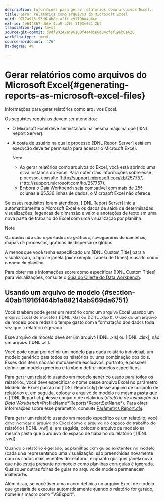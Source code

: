 ```yaml
---
description: Informações para gerar relatórios como arquivos Excel.
title: Gerar relatórios como arquivos do Microsoft Excel
uuid: 0717a916-93d6-4b8e-a2ff-e9179ba4a66e
exl-id: 4e644867-db5e-4ca9-a2bf-1193e031f2bf
translation-type: tm+mt
source-git-commit: d9df90242ef96188f4e4b5e6d04cfef196b0a628
workflow-type: tm+mt
source-wordcount: '476'
ht-degree: 4%

---
```


# Gerar relatórios como arquivos do Microsoft Excel{#generating-reports-as-microsoft-excel-files}

Informações para gerar relatórios como arquivos Excel.

Os seguintes requisitos devem ser atendidos:

* O Microsoft Excel deve ser instalado na mesma máquina que [!DNL Report Server].
* A conta de usuário na qual o processo [!DNL Report Server] está em execução deve ter permissão para acessar o Microsoft Excel.

   >[!NOTE]
   >
   >
   >    
   >    
   >    * Ao gerar relatórios como arquivos do Excel, você está abrindo uma nova instância do Excel. Para obter mais informações sobre esse processo, consulte [http://support.microsoft.com/kb/257757](http://support.microsoft.com/kb/257757).
   >    * Embora o Data Workbench seja compatível com mais de 256 colunas e 65.536 linhas de dados, o Microsoft Excel não oferece.


Se esses requisitos forem atendidos, [!DNL Report Server] inicia automaticamente o Microsoft Excel e os dados de saída de determinadas visualizações, legendas de dimensão e valor e anotações de texto em uma nova pasta de trabalho do Excel com uma visualização por planilha.

>[!NOTE]
>
>Os dados não são exportados de gráficos, navegadores de caminhos, mapas de processos, gráficos de dispersão e globos.

A menos que você tenha especificado um [!DNL Custom Title] para a visualização, o tipo de janela (por exemplo, Tabela de filmes) é usado como o nome da planilha.

Para obter mais informações sobre como especificar [!DNL Custom Titles] para visualizações, consulte o [Guia do Cliente do Data Workbench](https://docs.adobe.com/content/help/pt-BR/data-workbench/using/client/t-open-ins.html).

## Usando um arquivo de modelo {#section-40ab11916f464b1a88214ab969da6751}

Você também pode gerar um relatório como um arquivo Excel usando um arquivo Excel de modelo ( [!DNL .xls] ou [!DNL .xlsx]). O uso de um arquivo de modelo pode reduzir o tempo gasto com a formatação dos dados toda vez que o relatório é gerado.

Esse arquivo de modelo deve ser um arquivo [!DNL .xls] ou [!DNL .xlsx], não um arquivo [!DNL .xlt].

Você pode optar por definir um modelo para cada relatório individual, um modelo genérico para todos os relatórios ou uma combinação dos dois. Esses dois itens não são mutuamente exclusivos, portanto, é possível definir um modelo genérico e também definir modelos específicos.

Para gerar um relatório usando um modelo genérico usado para todos os relatórios, você deve especificar o nome desse arquivo Excel no parâmetro Modelo de Excel padrão no [!DNL Report.cfg] desse arquivo de conjunto de relatórios e, em seguida, colocar o arquivo de modelo na mesma pasta que o [!DNL Report.cfg] desse conjunto de relatórios (*diretório de instalação do Data Workbench*\*ProfileName*\Reports\*ReportSetName*). Para obter informações sobre esse parâmetro, consulte [Parâmetros Report.cfg](../../../../../home/c-rpt-oview/c-rpt-param-ref/c-rpt-param.md#concept-838e59d72d3f4cb29ee15f5c7eb0ceff).

Para gerar um relatório usando um modelo específico de um relatório, você deve nomear o arquivo do Excel como o arquivo do espaço de trabalho do relatório ( [!DNL .vw]) e, em seguida, colocar o arquivo de modelo na mesma pasta que o arquivo do espaço de trabalho do relatório ( [!DNL .vw]).

Quando o relatório é gerado, as planilhas com guias existentes no modelo (cada uma representando uma visualização) são preenchidas novamente com os dados mais recentes do relatório, enquanto qualquer janela nova que não esteja presente no modelo como planilhas com guias é ignorada. Quaisquer outras folhas de guias no arquivo de modelo permanecem inalteradas.

Além disso, se você tiver uma macro definida no arquivo Excel de modelo que gostaria de executar automaticamente quando o relatório for gerado, nomeie a macro como &quot;VSExport&quot;.
